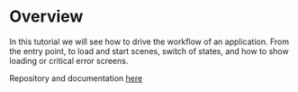 # Overview
In this tutorial we will see how to drive the workflow of an application. From the entry point, to load and start scenes, switch of states, and how to show loading or critical error screens.

Repository and documentation [here](https://github.com/khanonjs/khanon.js-tutorials/tree/main/02-app-workflow)

